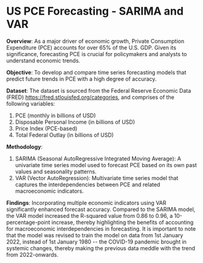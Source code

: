 # US PCE Forecasting - SARIMA and VAR
**Overview**:
As a major driver of economic growth, Private Consumption Expenditure (PCE) accounts for over 65% of the U.S. GDP. Given its significance, forecasting PCE is crucial for policymakers and analysts to understand economic trends.

**Objective**:
To develop and compare time series forecasting models that predict future trends in PCE with a high degree of accuracy.

**Dataset**:
The dataset is sourced from the Federal Reserve Economic Data (FRED) <https://fred.stlouisfed.org/categories>, and comprises of the following variables:
1. PCE (monthly in billions of USD)
2. Disposable Personal Income (in billions of USD)
3. Price Index (PCE-based)
4. Total Federal Outlay (in billions of USD)
   
**Methodology**:
1. SARIMA (Seasonal AutoRegressive Integrated Moving Average):
   A univariate time series model used to forecast PCE based on its own past values and seasonality patterns.
3. VAR (Vector AutoRegression):
   Multivariate time series model that captures the interdependencies between PCE and related macroeconomic indicators.

**Findings**:
Incorporating multiple economic indicators using VAR significantly enhanced forecast accuracy. Compared to the SARIMA model, the VAR model increased the R-squared value from 0.86 to 0.96, a 10-percentage-point increase, thereby highlighting the benefits of accounting for macroeconomic interdependencies in forecasting. It is important to note that the model was revised to train the model on data from 1st January 2022, instead of 1st January 1980 -- the COVID-19 pandemic brought in systemic changes, thereby making the previous data meddle with the trend from 2022-onwards.
